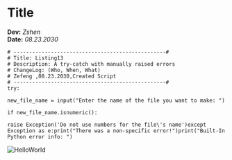 # Title
**Dev:** *Zshen*  
**Date:** *08.23.2030*
```
# -------------------------------------------------#
# Title: Listing13
# Description: A try-catch with manually raised errors
# ChangeLog: (Who, When, What)
# Zefeng ,08.23.2030,Created Script
# -------------------------------------------------#
try:

new_file_name = input("Enter the name of the file you want to make: ")

if new_file_name.isnumeric():

raise Exception('Do not use numbers for the file\'s name')except Exception as e:print("There was a non-specific error!")print("Built-In Python error info: ")
```
![HelloWorld](https://github.com/zzsocool/ITFnd100-Mode07/blob/master/1_0KFB17_NGTPB0XWyc4BSgQ.jpeg“HelloWorld”)
